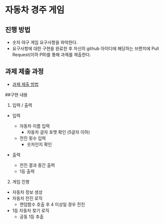 # 자동차 경주 게임
## 진행 방법
* 숫자 야구 게임 요구사항을 파악한다.
* 요구사항에 대한 구현을 완료한 후 자신의 github 아이디에 해당하는 브랜치에 Pull Request(이하 PR)를 통해 과제를 제출한다.

## 과제 제출 과정
* [과제 제출 방법](https://github.com/next-step/nextstep-docs/tree/master/precourse)


##구현 내용
1. 입력 / 출력
- 입력
  - 자동차 이름 입력
    - 자동차 글자 포멧 확인 (5글자 이하)
  - 전진 횟수 입력
    - 숫자인지 확인
    
- 출력
  - 전진 결과 중간 출력
  - 1등 출력
    
2. 게임 진행 
- 자동차 정보 생성
- 자동차 전진 로직
  - 랜덤함수 호출 후 4 이상일 경우 전진
- 1등 자동차 찾기 로직
  - 공동 1등 추출

